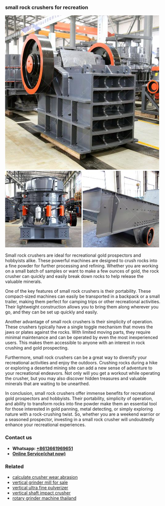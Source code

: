 <h3>small rock crushers for recreation</h3><img src='1702950495.jpg' alt=''><p>Small rock crushers are ideal for recreational gold prospectors and hobbyists alike. These powerful machines are designed to crush rocks into a fine powder for further processing and refining. Whether you are working on a small batch of samples or want to make a few ounces of gold, the rock crusher can quickly and easily break down rocks to help release the valuable minerals.</p><p>One of the key features of small rock crushers is their portability. These compact-sized machines can easily be transported in a backpack or a small trailer, making them perfect for camping trips or other recreational activities. Their lightweight construction allows you to bring them along wherever you go, and they can be set up quickly and easily.</p><p>Another advantage of small rock crushers is their simplicity of operation. These crushers typically have a single toggle mechanism that moves the jaws or plates against the rocks. With limited moving parts, they require minimal maintenance and can be operated by even the most inexperienced users. This makes them accessible to anyone with an interest in rock crushing and gold prospecting.</p><p>Furthermore, small rock crushers can be a great way to diversify your recreational activities and enjoy the outdoors. Crushing rocks during a hike or exploring a deserted mining site can add a new sense of adventure to your recreational endeavors. Not only will you get a workout while operating the crusher, but you may also discover hidden treasures and valuable minerals that are waiting to be unearthed.</p><p>In conclusion, small rock crushers offer immense benefits for recreational gold prospectors and hobbyists. Their portability, simplicity of operation, and ability to transform rocks into fine powder make them an essential tool for those interested in gold panning, metal detecting, or simply exploring nature with a rock-crushing twist. So, whether you are a weekend warrior or a seasoned prospector, investing in a small rock crusher will undoubtedly enhance your recreational experiences.</p><h3>Contact us</h3><ul><li><strong>Whatsapp:&nbsp;<a href="https://wa.me/8613661969651">+8613661969651</a></strong></li><li><a href="https://swt.shibang-china.com/?git&amp;zhl&amp;small rock crushers for recreation"><strong>Online Service(chat now)</strong></a></li></ul><h3>Related</h3><ul><li><a href='calculate crusher wear abrasion.md'>calculate crusher wear abrasion</a></li><li><a href='vertical grinder mill for sale.md'>vertical grinder mill for sale</a></li><li><a href='vertical ultra fine pulverizer.md'>vertical ultra fine pulverizer</a></li><li><a href='vertical shaft impact crusher.md'>vertical shaft impact crusher</a></li><li><a href='rotary grinder machine thailand.md'>rotary grinder machine thailand</a></li></ul>